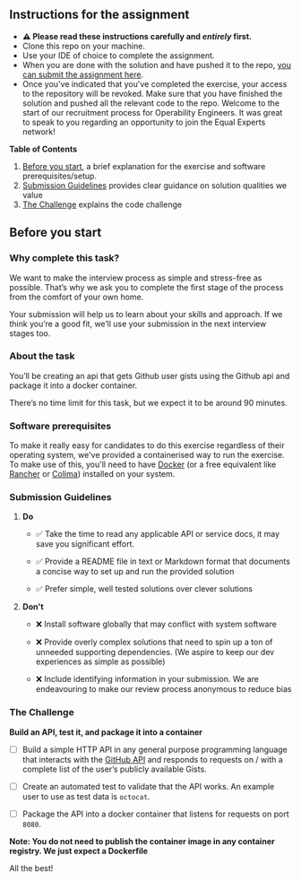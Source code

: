  ## Instructions for the assignment
* **⚠️ Please read these instructions carefully and _entirely_ first.**
* Clone this repo on your machine.
* Use your IDE of choice to complete the assignment.
* When you are done with the solution and have pushed it to the repo, [you can submit the assignment here]({{submission_link}}).
* Once you've indicated that you've completed the exercise, your access to the repository will be revoked. Make sure that you have 
  finished the solution and pushed all the relevant code to the repo.
  Welcome to the start of our recruitment process for Operability Engineers. It was great to speak to you regarding an opportunity to join the Equal Experts network!

**Table of Contents**
1. [Before you start](#before-you-start), a brief explanation for the exercise and software prerequisites/setup.  
2. [Submission Guidelines](#submission-guidelines) provides clear guidance on solution qualities we value 
3. [The Challenge](#the-challenge) explains the code challenge

## Before you start
### Why complete this task?

We want to make the interview process as simple and stress-free as possible. That’s why we ask you to complete 
the first stage of the process from the comfort of your own home.

Your submission will help us to learn about your skills and approach. If we think you’re a good fit, we’ll use your submission in the next interview stages too.

### About the task

You’ll be creating an api that gets Github user gists using the Github api and package it into a docker container.

There’s no time limit for this task, but we expect it to be around 90 minutes.

### Software prerequisites
To make it really easy for candidates to do this exercise regardless of their operating system, we've provided a containerised
way to run the exercise. To make use of this, you'll need to have [Docker](https://www.docker.com/products/docker-desktop/) (or a free equivalent like [Rancher](https://rancherdesktop.io/) or [Colima](https://github.com/abiosoft/colima)) installed
on your system.

### Submission Guidelines

1. **Do**

   * ✅ Take the time to read any applicable API or service docs, it may save you significant effort.

   * ✅ Provide a README file in text or Markdown format that documents a concise way to set up and run the provided solution
   
   * ✅ Prefer simple, well tested solutions over clever solutions

2. **Don't**

   * ❌  Install software globally that may conflict with system software
   
   * ❌  Provide overly complex solutions that need to spin up a ton of unneeded supporting dependencies. (We aspire to keep our dev experiences as simple as possible)
   
   * ❌  Include identifying information in your submission. We are endeavouring to make our review process anonymous to reduce bias


### The Challenge

**Build an API, test it, and package it into a container**

- [ ] Build a simple HTTP API in any general purpose programming language that interacts with the [GitHub API](https://docs.github.com/en/rest/gists/gists#list-public-gists) and responds to requests on /<USER> with a complete list of the user’s publicly available Gists.

- [ ] Create an automated test to validate that the API works. An example user to use as test data is `octocat`.

- [ ] Package the API into a docker container that listens for requests on port `8080`.


**Note: You do not need to publish the container image in any container registry. We just expect a Dockerfile**


All the best!









